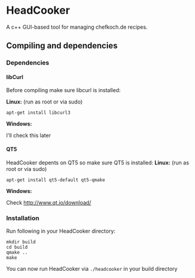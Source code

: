 # HeadCooker
A c++ GUI-based tool for managing chefkoch.de recipes.

## Compiling and dependencies ##

### Dependencies ###

#### libCurl ####
Before compiling make sure libcurl is installed:

**Linux:** (run as root or via sudo)
```
apt-get install libcurl3
```

**Windows:**

I'll check this later

#### QT5 ####
HeadCooker depents on QT5 so make sure QT5 is installed:
**Linux:** (run as root or via sudo)
```
apt-get install qt5-default qt5-qmake
```

**Windows:**

Check http://www.qt.io/download/

### Installation ###

Run following in your HeadCooker directory:
```
mkdir build
cd build
qmake ..
make
```

You can now run HeadCooker via ```./headcooker``` in your build directory
